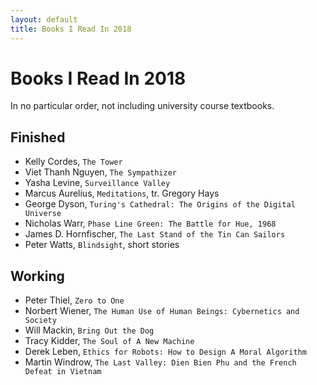 ```yaml
---
layout: default
title: Books I Read In 2018
---
```

# Books I Read In 2018

In no particular order, not including university course textbooks.

## Finished
- Kelly Cordes, `The Tower`
- Viet Thanh Nguyen, `The Sympathizer`
- Yasha Levine, `Surveillance Valley`
- Marcus Aurelius, `Meditations`, tr. Gregory Hays
- George Dyson, `Turing's Cathedral: The Origins of the Digital Universe`
- Nicholas Warr, `Phase Line Green: The Battle for Hue, 1968`
- James D. Hornfischer, `The Last Stand of the Tin Can Sailors`
- Peter Watts, `Blindsight`, short stories

## Working
- Peter Thiel, `Zero to One`
- Norbert Wiener, `The Human Use of Human Beings: Cybernetics and Society`
- Will Mackin, `Bring Out the Dog`
- Tracy Kidder, `The Soul of A New Machine`
- Derek Leben, `Ethics for Robots: How to Design A Moral Algorithm`
- Martin Windrow, `The Last Valley: Dien Bien Phu and the French Defeat in Vietnam`
